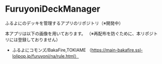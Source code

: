 # FuruyoniDeckManager
ふるよにのデッキを管理するアプリのリポジトリ（※開発中）

本アプリは以下の画像を用いております。
（※再配布を防ぐために、本リポジトリには登録しておりません）

* ふるよにコモンズ/BakaFire,TOKIAME （https://main-bakafire.ssl-lolipop.jp/furuyoni/na/rule.html）
